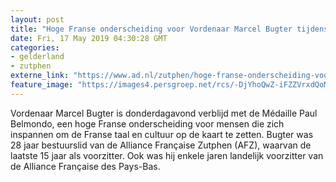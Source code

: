```yaml
---
layout: post
title: "Hoge Franse onderscheiding voor Vordenaar Marcel Bugter tijdens lezing Alliance Française Zutphen"
date: Fri, 17 May 2019 04:30:28 GMT
categories: 
- gelderland 
- zutphen 
externe_link: "https://www.ad.nl/zutphen/hoge-franse-onderscheiding-voor-vordenaar-marcel-bugter-tijdens-lezing-alliance-francaise-zutphen~a3d05796/"
feature_image: "https://images4.persgroep.net/rcs/-DjYhoQwZ-iFZZVrxdQoMxM8xI4/diocontent/148572686/_fitwidth/400/?appId=21791a8992982cd8da851550a453bd7f&quality=0.7"
---
```


Vordenaar Marcel Bugter is donderdagavond verblijd met de Médaille Paul Belmondo, een hoge Franse onderscheiding voor mensen die zich inspannen om de Franse taal en cultuur op de kaart te zetten. Bugter was 28 jaar bestuurslid van de Alliance Française Zutphen (AFZ), waarvan de laatste 15 jaar als voorzitter. Ook was hij enkele jaren landelijk voorzitter van de Alliance Française des Pays-Bas.

